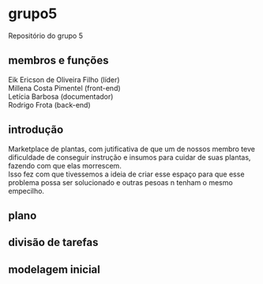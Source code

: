 # grupo5
Repositório do grupo 5
## membros e funções
Eik Ericson de Oliveira Filho (líder)\
Millena Costa Pimentel (front-end)\
Letícia Barbosa (documentador)\
Rodrigo Frota (back-end)

## introdução
Marketplace de plantas, com jutificativa de que um de nossos membro teve dificuldade de conseguir instrução e insumos para cuidar de suas plantas, fazendo com que elas morrescem.\
 Isso fez com que tivessemos a ideia de criar esse espaço para que esse problema possa ser solucionado e outras pesoas n tenham o mesmo empecilho.

 ## plano

## divisão de tarefas

## modelagem inicial

